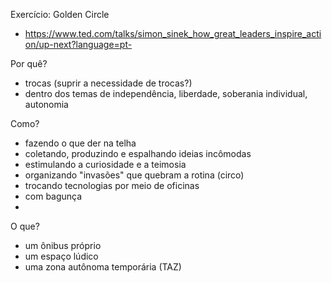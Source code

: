 Exercício: Golden Circle

- https://www.ted.com/talks/simon_sinek_how_great_leaders_inspire_action/up-next?language=pt-

Por quê?

- trocas (suprir a necessidade de trocas?)
- dentro dos temas de independência, liberdade, soberania individual, autonomia

Como?

- fazendo o que der na telha
- coletando, produzindo e espalhando ideias incômodas
- estimulando a curiosidade e a teimosia
- organizando "invasões" que quebram a rotina (circo) 
- trocando tecnologias por meio de oficinas
- com bagunça
- 

O que?

- um ônibus próprio
- um espaço lúdico
- uma zona autônoma temporária (TAZ)
